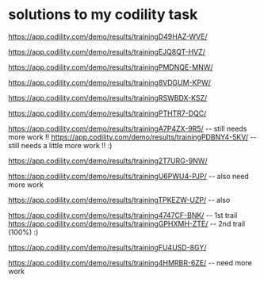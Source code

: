 # solutions to my codility task 




https://app.codility.com/demo/results/trainingD49HAZ-WVE/

https://app.codility.com/demo/results/trainingEJQ8QT-HVZ/

https://app.codility.com/demo/results/trainingPMDNQE-MNW/

https://app.codility.com/demo/results/training8VDGUM-KPW/

https://app.codility.com/demo/results/trainingRSWBDX-KSZ/

https://app.codility.com/demo/results/trainingPTHTR7-DQC/

https://app.codility.com/demo/results/trainingA7P4ZX-9R5/   -- still needs more work !! 
https://app.codility.com/demo/results/trainingPDBNY4-5KV/   -- still needs a little more work !! :)

https://app.codility.com/demo/results/training2T7URG-9NW/


https://app.codility.com/demo/results/trainingU6PWU4-PJP/ -- also need more work 

https://app.codility.com/demo/results/trainingTPKEZW-UZP/ -- also

https://app.codility.com/demo/results/training4747CF-BNK/ -- 1st trail
https://app.codility.com/demo/results/trainingGPHXMH-ZTE/ -- 2nd trail (100%) :)


https://app.codility.com/demo/results/trainingFU4USD-8GY/

https://app.codility.com/demo/results/training4HMRBR-6ZE/ -- need more work
